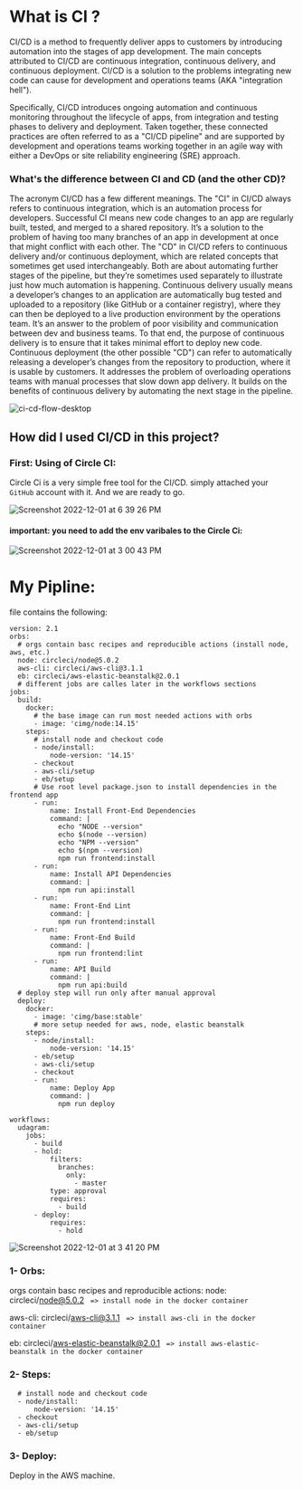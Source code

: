 # What is CI ?
CI/CD is a method to frequently deliver apps to customers by introducing automation into the stages of app development. The main concepts attributed to CI/CD are continuous integration, continuous delivery, and continuous deployment. CI/CD is a solution to the problems integrating new code can cause for development and operations teams (AKA "integration hell").

Specifically, CI/CD introduces ongoing automation and continuous monitoring throughout the lifecycle of apps, from integration and testing phases to delivery and deployment. Taken together, these connected practices are often referred to as a "CI/CD pipeline" and are supported by development and operations teams working together in an agile way with either a DevOps or site reliability engineering (SRE) approach.

### What's the difference between CI and CD (and the other CD)?
The acronym CI/CD has a few different meanings. The "CI" in CI/CD always refers to continuous integration, which is an automation process for developers. Successful CI means new code changes to an app are regularly built, tested, and merged to a shared repository. It’s a solution to the problem of having too many branches of an app in development at once that might conflict with each other.
The "CD" in CI/CD refers to continuous delivery and/or continuous deployment, which are related concepts that sometimes get used interchangeably. Both are about automating further stages of the pipeline, but they’re sometimes used separately to illustrate just how much automation is happening.
Continuous delivery usually means a developer’s changes to an application are automatically bug tested and uploaded to a repository (like GitHub or a container registry), where they can then be deployed to a live production environment by the operations team. It’s an answer to the problem of poor visibility and communication between dev and business teams. To that end, the purpose of continuous delivery is to ensure that it takes minimal effort to deploy new code.
Continuous deployment (the other possible "CD") can refer to automatically releasing a developer’s changes from the repository to production, where it is usable by customers. It addresses the problem of overloading operations teams with manual processes that slow down app delivery. It builds on the benefits of continuous delivery by automating the next stage in the pipeline.

![ci-cd-flow-desktop](https://user-images.githubusercontent.com/64021350/205131745-f1ebcadd-b162-4012-92c2-63b1f0ddac69.png)


## How did I used CI/CD in this project?

### First: Using of Circle CI:

Circle Ci is a very simple free tool for the CI/CD. simply attached your `GitHub` account with it. And we are ready to go.

![Screenshot 2022-12-01 at 6 39 26 PM](https://user-images.githubusercontent.com/64021350/205122766-31a6adb4-aa20-4104-8ba6-930ae4fdf904.png)


#### important: you need to add the env varibales to the Circle Ci:

![Screenshot 2022-12-01 at 3 00 43 PM](https://user-images.githubusercontent.com/64021350/205177256-9066d405-0a48-490b-ba79-5fffddf3a6e2.png)

# My Pipline:

file contains the following: 
```
version: 2.1
orbs:
  # orgs contain basc recipes and reproducible actions (install node, aws, etc.)
  node: circleci/node@5.0.2
  aws-cli: circleci/aws-cli@3.1.1
  eb: circleci/aws-elastic-beanstalk@2.0.1
  # different jobs are calles later in the workflows sections
jobs:
  build:
    docker:
      # the base image can run most needed actions with orbs
      - image: 'cimg/node:14.15'
    steps:
      # install node and checkout code
      - node/install:
          node-version: '14.15'
      - checkout
      - aws-cli/setup
      - eb/setup
      # Use root level package.json to install dependencies in the frontend app
      - run:
          name: Install Front-End Dependencies
          command: |
            echo "NODE --version" 
            echo $(node --version)
            echo "NPM --version" 
            echo $(npm --version)
            npm run frontend:install
      - run:
          name: Install API Dependencies
          command: |
            npm run api:install
      - run:
          name: Front-End Lint
          command: |
            npm run frontend:install
      - run:
          name: Front-End Build
          command: |
            npm run frontend:lint
      - run:
          name: API Build
          command: |
            npm run api:build
  # deploy step will run only after manual approval
  deploy:
    docker:
      - image: 'cimg/base:stable'
      # more setup needed for aws, node, elastic beanstalk
    steps:
      - node/install:
          node-version: '14.15'
      - eb/setup
      - aws-cli/setup
      - checkout
      - run:
          name: Deploy App
          command: |
            npm run deploy

workflows:
  udagram:
    jobs:
      - build
      - hold:
          filters:
            branches:
              only:
                - master
          type: approval
          requires:
            - build
      - deploy:
          requires:
            - hold
```

![Screenshot 2022-12-01 at 3 41 20 PM](https://user-images.githubusercontent.com/64021350/205182201-01b05ba8-2c85-4b76-84e6-5fb98d8a3d89.png)


### 1- Orbs:
  orgs contain basc recipes and reproducible actions:
  node: circleci/node@5.0.2                ` => install node in the docker container`
  
  aws-cli: circleci/aws-cli@3.1.1          ` => install aws-cli in the docker container`
  
  eb: circleci/aws-elastic-beanstalk@2.0.1 ` => install aws-elastic-beanstalk in the docker container`
  
### 2- Steps:
      # install node and checkout code
      - node/install:
          node-version: '14.15'
      - checkout
      - aws-cli/setup
      - eb/setup
### 3- Deploy:
Deploy in the AWS machine.
